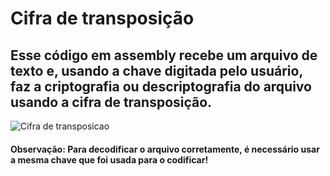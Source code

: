 # Cifra de transposição

<h2>Esse código em assembly recebe um arquivo de texto e, usando a chave digitada pelo usuário, faz a criptografia ou descriptografia do arquivo usando a cifra de transposição.</h2>

![Cifra de transposicao](https://hackersec.com/wp-content/uploads/2020/03/chaves-int-criptografia.png)

<h4>Observação: Para decodificar o arquivo corretamente, é necessário usar a mesma chave que foi usada para o codificar!</h4>
